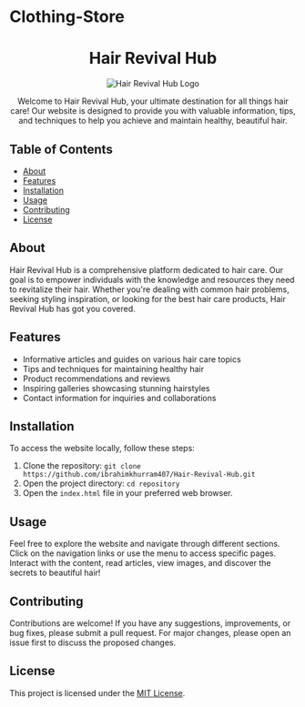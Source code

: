 # Clothing-Store
<h1 align="center">Hair Revival Hub</h1>

<p align="center">
  <img src="path/to/logo.png" alt="Hair Revival Hub Logo">
</p>

<p align="center">
  Welcome to Hair Revival Hub, your ultimate destination for all things hair care! Our website is designed to provide you with valuable information, tips, and techniques to help you achieve and maintain healthy, beautiful hair.
</p>

## Table of Contents
- [About](#about)
- [Features](#features)
- [Installation](#installation)
- [Usage](#usage)
- [Contributing](#contributing)
- [License](#license)

## About
Hair Revival Hub is a comprehensive platform dedicated to hair care. Our goal is to empower individuals with the knowledge and resources they need to revitalize their hair. Whether you're dealing with common hair problems, seeking styling inspiration, or looking for the best hair care products, Hair Revival Hub has got you covered.

## Features
- Informative articles and guides on various hair care topics
- Tips and techniques for maintaining healthy hair
- Product recommendations and reviews
- Inspiring galleries showcasing stunning hairstyles
- Contact information for inquiries and collaborations

## Installation
To access the website locally, follow these steps:
1. Clone the repository: `git clone https://github.com/ibrahimkhurram407/Hair-Revival-Hub.git`
2. Open the project directory: `cd repository`
3. Open the `index.html` file in your preferred web browser.

## Usage
Feel free to explore the website and navigate through different sections. Click on the navigation links or use the menu to access specific pages. Interact with the content, read articles, view images, and discover the secrets to beautiful hair!

## Contributing
Contributions are welcome! If you have any suggestions, improvements, or bug fixes, please submit a pull request. For major changes, please open an issue first to discuss the proposed changes.

## License
This project is licensed under the [MIT License](LICENSE).

</html>
